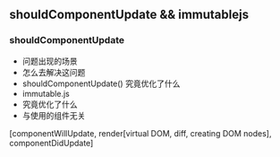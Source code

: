 ## shouldComponentUpdate && immutablejs

### shouldComponentUpdate

* 问题出现的场景
* 怎么去解决这问题
* shouldComponentUpdate() 究竟优化了什么 
* immutable.js 
* 究竟优化了什么
* 与使用的组件无关

[componentWillUpdate, render[virtual DOM, diff, creating DOM nodes], componentDidUpdate]
